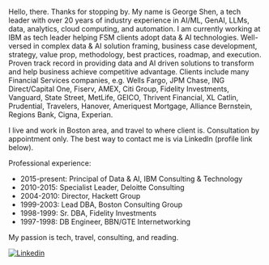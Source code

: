 Hello, there. Thanks for stopping by. My name is George Shen, a tech leader with over 20 years of industry experience in AI/ML, GenAI, LLMs, data, analytics, cloud computing, and automation. I am currently working at IBM as tech leader helping FSM clients adopt data & AI technologies. Well-versed in complex data & AI solution framing, business case development, strategy, value prop, methodology, best practices, roadmap, and execution. Proven track record in providing data and AI driven solutions to transform and help business achieve competitive advantage. Clients include many Financial Services companies, e.g. Wells Fargo, JPM Chase, ING Direct/Capital One, Fiserv, AMEX, Citi Group, Fidelity Investments, Vanguard, State Street, MetLife, GEICO, Thrivent Financial, XL Catlin, Prudential, Travelers, Hanover, Ameriquest Mortgage, Alliance Bernstein, Regions Bank, Cigna, Experian. 

I live and work in Boston area, and travel to where client is. Consultation by appointment only. The best way to contact me is via LinkedIn (profile link below).  

Professional experience:

  -  2015-present: Principal of Data & AI, IBM Consulting & Technology
  -  2010-2015: Specialist Leader, Deloitte Consulting
  -  2004-2010: Director, Hackett Group 
  -  1999-2003: Lead DBA, Boston Consulting Group
  -  1998-1999: Sr. DBA, Fidelity Investments
  -  1997-1998: DB Engineer, BBN/GTE Internetworking

My passion is tech, travel, consulting, and reading.

[![Linkedin](https://img.shields.io/badge/-LinkedIn-blue?style=flat&logo=Linkedin&logoColor=white&link=https://www.linkedin.com/in/gwshen/)](https://www.linkedin.com/in/gwshen/)

